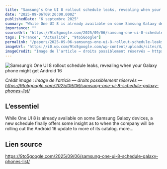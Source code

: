 ```yaml
---
title: "Samsung’s One UI 8 rollout schedule leaks, revealing when your Galaxy phone might get Android 16"
date: "2025-09-06T09:20:00.000Z"
publishedDate: "6 septembre 2025"
summary: "While One UI 8 is already available on some Samsung Galaxy devices, a new schedule finally offers some insight as to when the company will be rolling out the Android 16 update to more of its catalog. more…"
importance: ""
sourceUrl: "https://9to5google.com/2025/09/06/samsung-one-ui-8-schedule-galaxy-phones-list/"
tags: ["France", "Actualité", "9to5Google"]
permalink: "/papers/2025-09-06-samsungs-one-ui-8-rollout-schedule-leaks-revealing-when-your-galaxy-phone-might-get-android-16"
imageUrl: "https://i0.wp.com/9to5google.com/wp-content/uploads/sites/4/2025/05/samsung-one-ui-8-intro.jpg?resize=1200%2C628&quality=82&strip=all&ssl=1"
imageCredit: "Image de l’article — droits possiblement réservés — https://9to5google.com/2025/09/06/samsung-one-ui-8-schedule-galaxy-phones-list/"
---
```


![Samsung’s One UI 8 rollout schedule leaks, revealing when your Galaxy phone might get Android 16](https://i0.wp.com/9to5google.com/wp-content/uploads/sites/4/2025/05/samsung-one-ui-8-intro.jpg?resize=1200%2C628&quality=82&strip=all&ssl=1)

*Crédit image : Image de l’article — droits possiblement réservés — https://9to5google.com/2025/09/06/samsung-one-ui-8-schedule-galaxy-phones-list/*

## L’essentiel

While One UI 8 is already available on some Samsung Galaxy devices, a new schedule finally offers some insight as to when the company will be rolling out the Android 16 update to more of its catalog. more…

## Lien source

https://9to5google.com/2025/09/06/samsung-one-ui-8-schedule-galaxy-phones-list/
